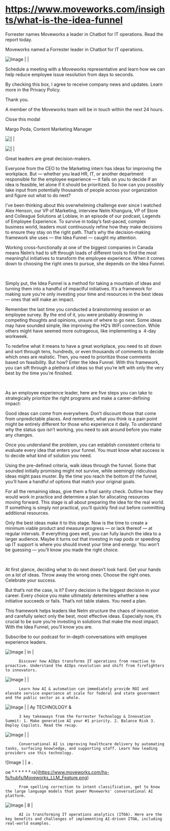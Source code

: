 # https://www.moveworks.com/insights/what-is-the-idea-funnel

Forrester names Moveworks a leader in Chatbot for IT operations. Read the report today.

Moveworks named a Forrester leader in Chatbot for IT operations. 

![Image |  | ](https://www.moveworks.com/hubfs/img/site/qr-demo.png)

Schedule a meeting with a Moveworks representative and learn how we can help reduce employee issue resolution from days to seconds.

By checking this box, I agree to receive company news and updates. Learn more in the Privacy Policy.

Thank you.

A member of the Moveworks team will be in touch within the next 24 hours.



  Close this modal
  



Margo Poda, Content Marketing Manager


![ |  | ](https://www.moveworks.com/hubfs/Idea%20Funnel_V1_FINAL.png)

![ |  | ](https://www.moveworks.com/hubfs/Idea%20Funnel_V1_FINAL.png)

Great leaders are great decision-makers.

Everyone from the CEO to the Marketing intern has ideas for improving the workplace. But — whether you lead HR, IT, or another department responsible for the employee experience — it falls on you to decide if an idea is feasible, let alone if it should be prioritized. So how can you possibly take input from potentially thousands of people across your organization and figure out what to do next?

I’ve been thinking about this overwhelming challenge ever since I watched Alex Henson, our VP of Marketing, interview Nelm Khangura, VP of Store and Colleague Solutions at Loblaw, in an episode of our podcast, Legends of Employee Experience. To survive in today’s fast-paced, complex business world, leaders must continuously refine how they make decisions to ensure they stay on the right path. That’s why the decision-making framework she uses — the Idea Funnel — caught my attention.

Working cross-functionally at one of the biggest companies in Canada means Nelm’s had to sift through loads of different tools to find the most meaningful initiatives to transform the employee experience. When it comes down to choosing the right ones to pursue, she depends on the Idea Funnel.

 

Simply put, the Idea Funnel is a method for taking a mountain of ideas and turning them into a handful of impactful initiatives. It’s a framework for making sure you’re only investing your time and resources in the best ideas — ones that will make an impact.

Remember the last time you conducted a brainstorming session or an employee survey. By the end of it, you were probably drowning in competing thoughts and opinions, unsure of where to go next. Some ideas may have sounded simple, like improving the HQ’s WiFi connection. While others might have seemed more outrageous, like implementing a  4-day workweek. 

To redefine what it means to have a great workplace, you need to sit down and sort through tens, hundreds, or even thousands of comments to decide which ones are realistic. Then, you need to prioritize those comments based on feasibility. But how? Enter the Idea Funnel. With this framework, you can sift through a plethora of ideas so that you’re left with only the very best by the time you're finished.

 

As an employee experience leader, here are five steps you can take to strategically prioritize the right programs and make a career-defining impact:

Good ideas can come from everywhere. Don’t discount those that come from unpredictable places. And remember, what you think is a pain point might be entirely different for those who experience it daily. To understand why the status quo isn’t working, you need to ask around before you make any changes. 

Once you understand the problem, you can establish consistent criteria to evaluate every idea that enters your funnel. You must know what success is to decide what kind of solution you need. 

Using the pre-defined criteria, walk ideas through the funnel. Some that sounded initially promising might not survive, while seemingly ridiculous ideas might pass muster. By the time you reach the bottom of the funnel, you’ll have a handful of options that match your original goals.

For all the remaining ideas, give them a final sanity check. Outline how they would work in practice and determine a plan for allocating resources moving forward. This stage is all about preparing the idea for the real world. If something is simply not practical, you’ll quickly find out before committing additional resources.

Only the best ideas make it to this stage. Now is the time to create a minimum viable product and measure progress — or lack thereof — at regular intervals. If everything goes well, you can fully launch the idea to a larger audience. Maybe it turns out that investing in nap pods or speeding up IT support is where you should invest your time and energy. You won’t be guessing — you’ll know you made the right choice.

 

At first glance, deciding what to do next doesn’t look hard. Get your hands on a lot of ideas. Throw away the wrong ones. Choose the right ones. Celebrate your success. 

But that’s not the case, is it? Every decision is the biggest decision in your career. Every choice you make ultimately determines whether a new initiative succeeds or fails. That’s not table stakes. You need a plan. 

This framework helps leaders like Nelm structure the chaos of innovation and carefully select only the best, most effective ideas. Especially now, it’s crucial to be sure you’re investing in solutions that make the most impact. With the Idea Funnel, you’ll know you are.

Subscribe to our podcast for in-depth conversations with employee experience leaders.

![Image | in | ](https://www.moveworks.com/hs-fs/hubfs/AIOps-featured-image.png)


          Discover how AIOps transforms IT operations from reactive to proactive. Understand the AIOps revolution and shift from firefighters to innovators.
        

![Image |  | ](https://www.moveworks.com/hs-fs/hubfs/Public-Sector-Convo-AI.png)


          Learn how AI & automation can immediately provide ROI and elevate service experience at scale for federal and state government and the public sector as a whole.
        

![Image |  | Ay
TECHNOLOGY &](https://www.moveworks.com/hs-fs/hubfs/Forrester%20T%26I%20%281%29.png)


          3 key takeaways from the Forrester Technology & Innovation Summit: 1. Make generative AI your #1 priority. 2. Balance Risk 3. Deploy Copilots. Read the recap.
        

![Image |  | ](https://www.moveworks.com/hs-fs/hubfs/healthcare-test.png)


          Conversational AI is improving healthcare delivery by automating tasks, surfacing knowledge, and supporting staff. Learn how leading providers use this technology.
        

![Image |  | a .

oe
°
°
*
°
°
°
ra](https://www.moveworks.com/hs-fs/hubfs/Moveworks_LLM_Feature.png)


          From spelling correction to intent classification, get to know the large language models that power Moveworks' conversational AI platform.
        

![Image | 8 | ](https://www.moveworks.com/hs-fs/hubfs/ITOA_feature.png)


          AI is transforming IT operations analytics (ITOA). Here are the key benefits and challenges of implementing AI-driven ITOA, including real-world examples.
        

